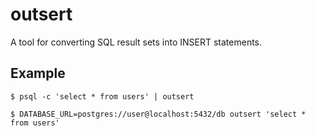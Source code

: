 # outsert

A tool for converting SQL result sets into INSERT statements.

## Example

```
$ psql -c 'select * from users' | outsert
```

```
$ DATABASE_URL=postgres://user@localhost:5432/db outsert 'select * from users'
```
